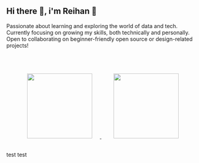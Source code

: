 ##  Hi there 👋, i'm Reihan 🦇
Passionate about learning and exploring the world of data and tech.<br> 
Currently focusing on growing my skills, both technically and personally.<br> 
Open to collaborating on beginner-friendly open source or design-related projects!<br>

<br>
<p align="center">
  <a href="https://github.com/reihandp" target="_blank">
    <img height="170em" src="https://github-readme-stats-eight-theta.vercel.app/api?username=reihandp&show_icons=true&theme=dark&include_all_commits=true&count_private=true&refresh=true" style="margin : 20px"/>
  </a>
  &nbsp;&nbsp;
  <a href="https://github.com/reihandp" target="_blank">
    <img height="170em" src="https://github-readme-stats-eight-theta.vercel.app/api/top-langs/?username=reihandp&layout=compact&theme=dark&refresh=true" style="margin : 20px"/>
  </a>
</p>

test test
